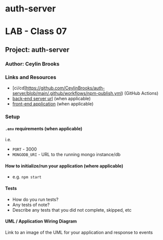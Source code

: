 # auth-server

# LAB - Class 07

## Project: auth-server

### Author: Ceylin Brooks

### Links and Resources

- [ci/cd]https://github.com/CeylinBrooks/auth-server/blob/main/.github/workflows/npm-publish.yml) (GitHub Actions)
- [back-end server url](http://xyz.com) (when applicable)
- [front-end application](https://auth-server01.herokuapp.com/) (when applicable)

### Setup

#### `.env` requirements (when applicable)

i.e.

- `PORT` - 3000
- `MONGODB_URI` - URL to the running mongo instance/db

#### How to initialize/run your application (where applicable)

- e.g. `npm start`

#### Tests

- How do you run tests?
- Any tests of note?
- Describe any tests that you did not complete, skipped, etc

#### UML / Application Wiring Diagram

Link to an image of the UML for your application and response to events
